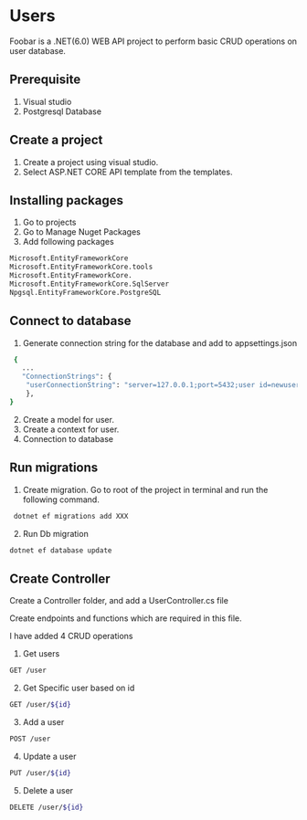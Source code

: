 # Users

Foobar is a .NET(6.0) WEB API project to perform basic CRUD operations on user database.

## Prerequisite

1. Visual studio
2. Postgresql Database

## Create a project

1. Create a project using visual studio.
2. Select ASP.NET CORE API template from the templates.

## Installing packages

1. Go to projects
2. Go to Manage Nuget Packages
3. Add following packages

```bash
Microsoft.EntityFrameworkCore
Microsoft.EntityFrameworkCore.tools
Microsoft.EntityFrameworkCore.
Microsoft.EntityFrameworkCore.SqlServer
Npgsql.EntityFrameworkCore.PostgreSQL
```

## Connect to database

1. Generate connection string for the database and add to appsettings.json

```bash
 {
   ...
   "ConnectionStrings": {
    "userConnectionString": "server=127.0.0.1;port=5432;user id=newuser;password=password;database=postgres"
    },
}
```

2. Create a model for user.
3. Create a context for user.
4. Connection to database

## Run migrations

1. Create migration.
   Go to root of the project in terminal and run the following command.

```bash
 dotnet ef migrations add XXX
```

2. Run Db migration

```bash
dotnet ef database update
```

## Create Controller

Create a Controller folder, and add a UserController.cs file

Create endpoints and functions which are required in this file.

I have added 4 CRUD operations

1. Get users

```bash
GET /user
```

2. Get Specific user based on id

```bash
GET /user/${id}
```

3. Add a user

```bash
POST /user
```

4. Update a user

```bash
PUT /user/${id}
```

5. Delete a user

```bash
DELETE /user/${id}
```
